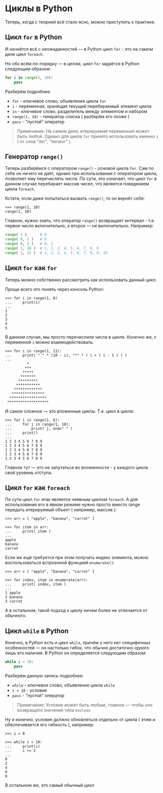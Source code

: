 # Циклы в Python


Теперь, когда с теорией всё стало ясно, можно приступить к практике.


## Цикл `for` в Python

И начнётся всё с неожиданностей — в Python цикл `for` - это на самом деле цикл `foreach`.

Но обо всём по-порядку — в целом, цикл `for` задаётся в Python следующим образом:

```python
for i in range(1, 10):
	pass
```

Разберём подробнее:

- `for` - ключевое слово, объявление цикла `for`
- `i` - переменная, хранящая текущий перебираемый элемент цикла
- `in` - ключевое слово, разделитель между элементом и набором
- `range(1, 10)` - генератор списка ( разберём его позже )
- `pass` - "пустой" оператор

> Примечание: На самом деле, итерируемая переменная может быть любой. Однако для цикла `for` принято использовать именно `i` ( от слов "iter", "iterator" ).


## Генератор `range()`

Теперь разберёмся с оператором `range()` - основой цикла `for`. Сам по себе он ничего не даёт, однако при использовании с оператором цикла, позволяет ему перечислять числа. По сути, это означает, что цикл `for` в данном случае перебирает массив чисел, что является поведением цикла `foreach`.

Кстати, если даже попытаться вызвать `range()`, то он вернёт себя:

```pycon
>>> range(1, 10)
range(1, 10)
```

Главное, нужно знать, что оператор `range()` возвращает интервал - т.е. первое число включительно, а второе — не включительно. Например:

```python
range( 1 )      # 0
range( 0, 1 )   # 0
range( 0, 2 )   # 0, 1
range( 1, 10 )  # 1, 2, 3, 4, 5, 6, 7, 8, 9
range( 1, 11 )  # 1, 2, 3, 4, 5, 6, 7, 8, 9, 10
```


## Цикл `for` как `for`

Теперь можно собственно рассмотреть как использовать данный цикл.

Проще всего это понять через консоль Python:

```pycon
>>> for i in range(1, 6)
...     print(i)
...
1
2
3
4
5
```

В данном случае, мы просто перечислили числа в цикле. Конечно же, с переменной `i` можно взаимодействовать:

```pycon
>>> for i in range(1, 11):
...     print( " " * (10 - i), "*" * ( i + ( i - 1 ) ) )
... 
          *
         ***
        *****
       *******
      *********
     ***********
    *************
   ***************
  *****************
 *******************
```

И самое сложное — это вложенные циклы. Т.е. цикл в цикле:

```pycon
>>> for i in range(1, 6):
...     for j in range(1, 10):
...         print( j, end=" " )
...     print()
... 
1 2 3 4 5 6 7 8 9 
1 2 3 4 5 6 7 8 9 
1 2 3 4 5 6 7 8 9 
1 2 3 4 5 6 7 8 9 
1 2 3 4 5 6 7 8 9
```

Главное тут — это не запутаться во вложенности - у каждого цикла свой уровень отступа.


## Цикл `for` как `foreach`

По сути цикл `for` итак является неявным циклом `foreach`. А для использования его в явном режиме нужно просто вместо range передать итерируемый объект ( например, массив ):

```pycon
>>> arr = [ "apple", "banana", "carrot" ]

>>> for item in arr:
...     print( item )
...
apple
banana
carrot
```

Если же ещё требуется при этом получать индекс элемента, можно воспользоваться встроенной функцией `enumerate()`:

```pycon
>>> arr = [ "apple", "banana", "carrot" ]

>>> for index, item in enumerate(arr):
...     print( index, item )
...
1 apple
2 banana
3 carrot
```

А в остальном, такой подход к циклу ничем более не отличается от обычного.


## Цикл `while` в Python

Конечно, в Python есть и цикл `while`, причём у него нет специфичных особенностей — он настолько гибок, что обычно достаточно одного лишь его наличия. В Python он определяется следующим образом:

```python
while i < 10:
	pass
```

Разберём данную запись подробнее:

- `while` - ключевое слово, объявление цикла `while`
- `i < 10` - условие
- `pass` - "пустой" оператор

> Примечание: Условие может быть любым, главное — чтобы оно возвращало значение типа `boolean`

Ну и конечно, условие должно обновляться отдельно от цикла ( этим и обеспечивается его гибкость ), например:

```pycon
>>> i = 0

>>> while i < 10:
...     print(i)
...     i += 2
...
0
2
4
6
8
```

В остальном же, это самый обычный цикл.
